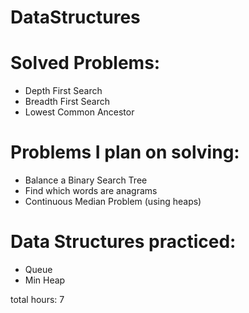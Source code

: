 # DataStructures

# Solved Problems:
* Depth First Search 
* Breadth First Search 
* Lowest Common Ancestor 

# Problems I plan on solving:
* Balance a Binary Search Tree
* Find which words are anagrams
* Continuous Median Problem (using heaps)

# Data Structures practiced:
* Queue
* Min Heap

total hours: 7
